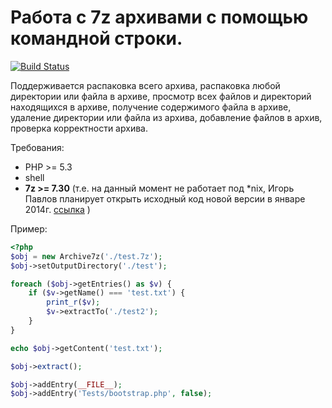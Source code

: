 # Работа с 7z архивами с помощью командной строки.

[![Build Status](https://secure.travis-ci.org/Gemorroj/Archive7z.png?branch=master)](https://travis-ci.org/Gemorroj/Archive7z)


Поддерживается распаковка всего архива, распаковка любой директории или файла в архиве, просмотр всех файлов и директорий находящихся в архиве, получение содержимого файла в архиве, удаление директории или файла из архива, добавление файлов в архив, проверка корректности архива.

Требования:

- PHP >= 5.3
- shell
- **7z >= 7.30** (т.е. на данный момент не работает под *nix, Игорь Павлов планирует открыть исходный код новой версии в январе 2014г. [ссылка](http://sourceforge.net/p/sevenzip/discussion/45797/thread/207a4f9e/#bb54) )


Пример:
```php
<?php
$obj = new Archive7z('./test.7z');
$obj->setOutputDirectory('./test');

foreach ($obj->getEntries() as $v) {
    if ($v->getName() === 'test.txt') {
        print_r($v);
        $v->extractTo('./test2');
    }
}

echo $obj->getContent('test.txt');

$obj->extract();

$obj->addEntry(__FILE__);
$obj->addEntry('Tests/bootstrap.php', false);
```